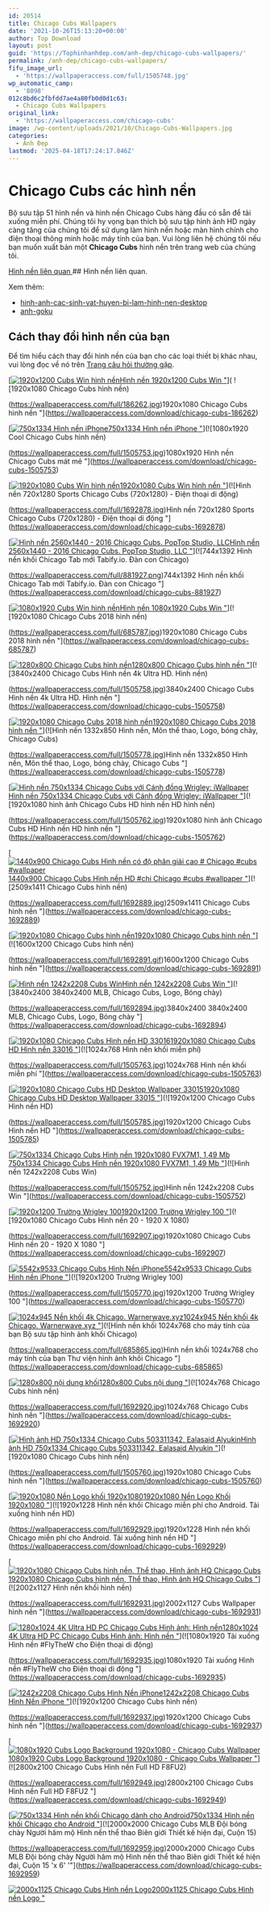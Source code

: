 ```yaml
---
id: 20514
title: Chicago Cubs Wallpapers
date: '2021-10-26T15:13:20+00:00'
author: Top Download
layout: post
guid: 'https://Tophinhanhdep.com/anh-dep/chicago-cubs-wallpapers/'
permalink: /anh-dep/chicago-cubs-wallpapers/
fifu_image_url:
  - 'https://wallpaperaccess.com/full/1505748.jpg'
wp_automatic_camp:
  - '8098'
012c8bd6c2fbfdd7ae4a80fb0d0d1c63:
  - Chicago Cubs Wallpapers
original_link:
  - 'https://wallpaperaccess.com/chicago-cubs'
image: /wp-content/uploads/2021/10/Chicago-Cubs-Wallpapers.jpg
categories:
  - Ảnh Đẹp
lastmod: '2025-04-18T17:24:17.846Z'
---
```

# Chicago Cubs các hình nền

Bộ sưu tập 51 hình nền và hình nền Chicago Cubs hàng đầu có sẵn để tải xuống miễn phí. Chúng tôi hy vọng bạn thích bộ sưu tập hình ảnh HD ngày càng tăng của chúng tôi để sử dụng làm hình nền hoặc màn hình chính cho điện thoại thông minh hoặc máy tính của bạn. Vui lòng liên hệ chúng tôi nếu bạn muốn xuất bản một **Chicago Cubs** hình nền trên trang web của chúng tôi.

[Hình nền liên quan ](#related) ## Hình nền liên quan.

   
 Xem thêm:

   
- [hinh-anh-cac-sinh-vat-huyen-bi-lam-hinh-nen-desktop](https://tophinhanhdep.com/hinh-nen-dep/hinh-anh-cac-sinh-vat-huyen-bi-lam-hinh-nen-desktop/)
- [anh-goku](https://tophinhanhdep.com/anh-anime/anh-goku/)

## Cách thay đổi hình nền của bạn

Để tìm hiểu cách thay đổi hình nền của bạn cho các loại thiết bị khác nhau, vui lòng đọc về nó trên [Trang câu hỏi thường gặp](https://tophinhanhdep.com/faq/).

  
[[![1920x1200 Cubs Win hình nền](https://wallpaperaccess.com/full/1505748.jpg)Hình nền 1920x1200 Cubs Win "](https://wallpaperaccess.com/download/chicago-cubs-1505748)]( ![1920x1080 Chicago Cubs hình nền)

(https://wallpaperaccess.com/full/186262.jpg)1920x1080 Chicago Cubs hình nền "](https://wallpaperaccess.com/download/chicago-cubs-186262)

[[![750x1334 Hình nền iPhone](https://wallpaperaccess.com/full/793559.png)750x1334 Hình nền iPhone "](https://wallpaperaccess.com/download/chicago-cubs-793559)](![1080x1920 Cool Chicago Cubs hình nền)

(https://wallpaperaccess.com/full/1505753.jpg)1080x1920 Hình nền Chicago Cubs mát mẻ "](https://wallpaperaccess.com/download/chicago-cubs-1505753)

[[![1920x1080 Cubs Win hình nền](https://wallpaperaccess.com/full/1505759.jpg)1920x1080 Cubs Win hình nền "](https://wallpaperaccess.com/download/chicago-cubs-1505759)](![Hình nền 720x1280 Sports Chicago Cubs (720x1280) - Điện thoại di động)

(https://wallpaperaccess.com/full/1692878.jpg)Hình nền 720x1280 Sports Chicago Cubs (720x1280) - Điện thoại di động "](https://wallpaperaccess.com/download/chicago-cubs-1692878)

[[![Hình nền 2560x1440 - 2016 Chicago Cubs.  PopTop Studio, LLC](https://wallpaperaccess.com/full/685807.jpg)Hình nền 2560x1440 - 2016 Chicago Cubs. PopTop Studio, LLC "](https://wallpaperaccess.com/download/chicago-cubs-685807)](![744x1392 Hình nền khối Chicago Tab mới Tabify.io.  Đàn con Chicago)

(https://wallpaperaccess.com/full/881927.png)744x1392 Hình nền khối Chicago Tab mới Tabify.io. Đàn con Chicago "](https://wallpaperaccess.com/download/chicago-cubs-881927)

[[![1080x1920 Cubs Win hình nền](https://wallpaperaccess.com/full/1505755.jpg)Hình nền 1080x1920 Cubs Win "](https://wallpaperaccess.com/download/chicago-cubs-1505755)](![1920x1080 Chicago Cubs 2018 hình nền)

(https://wallpaperaccess.com/full/685787.jpg)1920x1080 Chicago Cubs 2018 hình nền "](https://wallpaperaccess.com/download/chicago-cubs-685787)

[[![1280x800 Chicago Cubs hình nền](https://wallpaperaccess.com/full/186290.jpg)1280x800 Chicago Cubs hình nền "](https://wallpaperaccess.com/download/chicago-cubs-186290)](![3840x2400 Chicago Cubs Hình nền 4k Ultra HD.  Hình nền)

(https://wallpaperaccess.com/full/1505758.jpg)3840x2400 Chicago Cubs Hình nền 4k Ultra HD. Hình nền "](https://wallpaperaccess.com/download/chicago-cubs-1505758)

[[![1920x1080 Chicago Cubs 2018 hình nền](https://wallpaperaccess.com/full/1692884.jpg)1920x1080 Chicago Cubs 2018 hình nền "](https://wallpaperaccess.com/download/chicago-cubs-1692884)](![Hình nền 1332x850 Hình nền, Môn thể thao, Logo, bóng chày, Chicago Cubs)

(https://wallpaperaccess.com/full/1505778.jpg)Hình nền 1332x850 Hình nền, Môn thể thao, Logo, bóng chày, Chicago Cubs "](https://wallpaperaccess.com/download/chicago-cubs-1505778)

[[![Hình nền 750x1334 Chicago Cubs với Cánh đồng Wrigley: iWallpaper](https://wallpaperaccess.com/full/1692886.jpg)Hình nền 750x1334 Chicago Cubs với Cánh đồng Wrigley: iWallpaper "](https://wallpaperaccess.com/download/chicago-cubs-1692886)](![1920x1080 hình ảnh Chicago Cubs HD hình nền HD hình nền)

(https://wallpaperaccess.com/full/1505762.jpg)1920x1080 hình ảnh Chicago Cubs HD Hình nền HD hình nền "](https://wallpaperaccess.com/download/chicago-cubs-1505762)

[[![1440x900 Chicago Cubs Hình nền có độ phân giải cao # Chicago #cubs #wallpaper](https://wallpaperaccess.com/full/1505749.jpg)1440x900 Chicago Cubs Hình nền HD #chi Chicago #cubs #wallpaper "](https://wallpaperaccess.com/download/chicago-cubs-1505749)](![2509x1411 Chicago Cubs hình nền)

(https://wallpaperaccess.com/full/1692889.jpg)2509x1411 Chicago Cubs hình nền "](https://wallpaperaccess.com/download/chicago-cubs-1692889)

[[![1920x1080 Chicago Cubs hình nền](https://wallpaperaccess.com/full/186344.jpg)1920x1080 Chicago Cubs hình nền "](https://wallpaperaccess.com/download/chicago-cubs-186344)](![1600x1200 Chicago Cubs hình nền)

(https://wallpaperaccess.com/full/1692891.gif)1600x1200 Chicago Cubs hình nền "](https://wallpaperaccess.com/download/chicago-cubs-1692891)

[[![Hình nền 1242x2208 Cubs Win](https://wallpaperaccess.com/full/1505793.jpg)Hình nền 1242x2208 Cubs Win "](https://wallpaperaccess.com/download/chicago-cubs-1505793)](![3840x2400 3840x2400 MLB, Chicago Cubs, Logo, Bóng chày)

(https://wallpaperaccess.com/full/1692894.jpg)3840x2400 3840x2400 MLB, Chicago Cubs, Logo, Bóng chày "](https://wallpaperaccess.com/download/chicago-cubs-1692894)

[[![1920x1080 Chicago Cubs Hình nền HD 33016](https://wallpaperaccess.com/full/1505788.jpg)1920x1080 Chicago Cubs HD Hình nền 33016 "](https://wallpaperaccess.com/download/chicago-cubs-1505788)](![1024x768 Hình nền khối miễn phí)

(https://wallpaperaccess.com/full/1505763.jpg)1024x768 Hình nền khối miễn phí "](https://wallpaperaccess.com/download/chicago-cubs-1505763)

[[![1920x1080 Chicago Cubs HD Desktop Wallpaper 33015](https://wallpaperaccess.com/full/685794.jpg)1920x1080 Chicago Cubs HD Desktop Wallpaper 33015 "](https://wallpaperaccess.com/download/chicago-cubs-685794)](![1920x1200 Chicago Cubs Hình nền HD)

(https://wallpaperaccess.com/full/1505785.jpg)1920x1200 Chicago Cubs Hình nền HD "](https://wallpaperaccess.com/download/chicago-cubs-1505785)

[[![750x1334 Chicago Cubs Hình nền 1920x1080 FVX7M1, 1,49 Mb](https://wallpaperaccess.com/full/1692901.png)750x1334 Chicago Cubs Hình nền 1920x1080 FVX7M1, 1,49 Mb "](https://wallpaperaccess.com/download/chicago-cubs-1692901)](![Hình nền 1242x2208 Cubs Win)

(https://wallpaperaccess.com/full/1505752.jpg)Hình nền 1242x2208 Cubs Win "](https://wallpaperaccess.com/download/chicago-cubs-1505752)

[[![1920x1200 Trường Wrigley 100](https://wallpaperaccess.com/full/1692906.jpg)1920x1200 Trường Wrigley 100 "](https://wallpaperaccess.com/download/chicago-cubs-1692906)](![1920x1080 Chicago Cubs Hình nền 20 - 1920 X 1080)

(https://wallpaperaccess.com/full/1692907.jpg)1920x1080 Chicago Cubs Hình nền 20 - 1920 X 1080 "](https://wallpaperaccess.com/download/chicago-cubs-1692907)

[[![5542x9533 Chicago Cubs Hình Nền iPhone](https://wallpaperaccess.com/full/1692908.png)5542x9533 Chicago Cubs Hình nền iPhone "](https://wallpaperaccess.com/download/chicago-cubs-1692908)](![1920x1200 Trường Wrigley 100)

(https://wallpaperaccess.com/full/1505770.jpg)1920x1200 Trường Wrigley 100 "](https://wallpaperaccess.com/download/chicago-cubs-1505770)

[[![1024x945 Nền khối 4k Chicago.  Warnerwave.xyz](https://wallpaperaccess.com/full/1692910.jpg)1024x945 Nền khối 4k Chicago. Warnerwave.xyz "](https://wallpaperaccess.com/download/chicago-cubs-1692910)](![Hình nền khối 1024x768 cho máy tính của bạn Bộ sưu tập hình ảnh khối Chicago)

(https://wallpaperaccess.com/full/685865.jpg)Hình nền khối 1024x768 cho máy tính của bạn Thư viện hình ảnh khối Chicago "](https://wallpaperaccess.com/download/chicago-cubs-685865)

[[![1280x800 nội dung khối](https://wallpaperaccess.com/full/1692919.jpg)1280x800 Cubs nội dung "](https://wallpaperaccess.com/download/chicago-cubs-1692919)](![1024x768 Chicago Cubs hình nền)

(https://wallpaperaccess.com/full/1692920.jpg)1024x768 Chicago Cubs hình nền "](https://wallpaperaccess.com/download/chicago-cubs-1692920)

[[![Hình ảnh HD 750x1334 Chicago Cubs 503311342, Ealasaid Alyukin](https://wallpaperaccess.com/full/1692921.jpg)Hình ảnh HD 750x1334 Chicago Cubs 503311342, Ealasaid Alyukin "](https://wallpaperaccess.com/download/chicago-cubs-1692921)](![1920x1080 Chicago Cubs hình nền)

(https://wallpaperaccess.com/full/1505760.jpg)1920x1080 Chicago Cubs hình nền "](https://wallpaperaccess.com/download/chicago-cubs-1505760)

[[![1920x1080 Nền Logo khối 1920x1080](https://wallpaperaccess.com/full/1692924.jpg)1920x1080 Nền Logo Khối 1920x1080 "](https://wallpaperaccess.com/download/chicago-cubs-1692924)](![1920x1228 Hình nền khối Chicago miễn phí cho Android.  Tải xuống hình nền HD)

(https://wallpaperaccess.com/full/1692929.jpg)1920x1228 Hình nền khối Chicago miễn phí cho Android. Tải xuống hình nền HD "](https://wallpaperaccess.com/download/chicago-cubs-1692929)

[[![1920x1080 Chicago Cubs hình nền, Thể thao, Hình ảnh HQ Chicago Cubs](https://wallpaperaccess.com/full/1692930.jpg)1920x1080 Chicago Cubs hình nền, Thể thao, Hình ảnh HQ Chicago Cubs "](https://wallpaperaccess.com/download/chicago-cubs-1692930)](![2002x1127 Hình nền khối hình nền)

(https://wallpaperaccess.com/full/1692931.jpg)2002x1127 Cubs Wallpaper hình nền "](https://wallpaperaccess.com/download/chicago-cubs-1692931)

[[![1280x1024 4K Ultra HD PC Chicago Cubs Hình ảnh: Hình nền](https://wallpaperaccess.com/full/1692932.jpg)1280x1024 4K Ultra HD PC Chicago Cubs Hình ảnh: Hình nền "](https://wallpaperaccess.com/download/chicago-cubs-1692932)](![1080x1920 Tải xuống Hình nền #FlyTheW cho Điện thoại di động)

(https://wallpaperaccess.com/full/1692935.jpg)1080x1920 Tải xuống Hình nền #FlyTheW cho Điện thoại di động "](https://wallpaperaccess.com/download/chicago-cubs-1692935)

[[![1242x2208 Chicago Cubs Hình Nền iPhone](https://wallpaperaccess.com/full/659961.jpg)1242x2208 Chicago Cubs Hình Nền iPhone "](https://wallpaperaccess.com/download/chicago-cubs-659961)](![1920x1200 Chicago Cubs hình nền)

(https://wallpaperaccess.com/full/1692937.jpg)1920x1200 Chicago Cubs hình nền "](https://wallpaperaccess.com/download/chicago-cubs-1692937)

[[![1080x1920 Cubs Logo Background 1920x1080 - Chicago Cubs Wallpaper](https://wallpaperaccess.com/full/1692947.jpg)1080x1920 Cubs Logo Background 1920x1080 - Chicago Cubs Wallpaper "](https://wallpaperaccess.com/download/chicago-cubs-1692947)](![2800x2100 Chicago Cubs Hình nền Full HD F8FU2)

(https://wallpaperaccess.com/full/1692949.jpg)2800x2100 Chicago Cubs Hình nền Full HD F8FU2 "](https://wallpaperaccess.com/download/chicago-cubs-1692949)

[[![750x1334 Hình nền khối Chicago dành cho Android](https://wallpaperaccess.com/full/1692957.png)750x1334 Hình nền khối Chicago cho Android "](https://wallpaperaccess.com/download/chicago-cubs-1692957)](![2000x2000 Chicago Cubs MLB Đội bóng chày Người hâm mộ Hình nền thể thao Biên giới Thiết kế hiện đại, Cuộn 15)

(https://wallpaperaccess.com/full/1692959.jpg)2000x2000 Chicago Cubs MLB Đội bóng chày Người hâm mộ Hình nền thể thao Biên giới Thiết kế hiện đại, Cuộn 15 'x 6' '"](https://wallpaperaccess.com/download/chicago-cubs-1692959)

[![2000x1125 Chicago Cubs Hình nền Logo](https://wallpaperaccess.com/full/1692961.jpg)2000x1125 Chicago Cubs Hình nền Logo "](https://wallpaperaccess.com/download/chicago-cubs-1692961)
